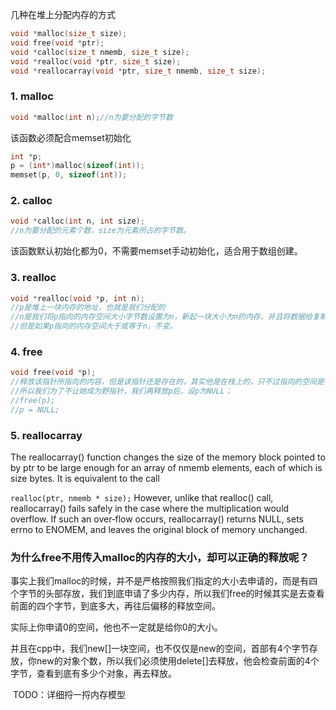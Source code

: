 几种在堆上分配内存的方式

```c
void *malloc(size_t size);
void free(void *ptr);
void *calloc(size_t nmemb, size_t size);
void *realloc(void *ptr, size_t size);
void *reallocarray(void *ptr, size_t nmemb, size_t size);
```



### 1. malloc

```c
void *malloc(int n);//n为要分配的字节数
```
该函数必须配合memset初始化
```c
int *p;
p = (int*)malloc(sizeof(int));
memset(p, 0, sizeof(int));
```
### 2. calloc
```c
void *calloc(int n, int size);
//n为要分配的元素个数，size为元素所占的字节数。
```
该函数默认初始化都为0，不需要memset手动初始化，适合用于数组创建。
### 3. realloc

```c
void *realloc(void *p, int n);
//p是堆上一块内存的地址，也就是我们分配的
//n是我们将p指向的内存空间大小字节数设置为n，新起一块大小为n的内存，并且将数据给复制过去。
//但是如果p指向的内存空间大于或等于n，不变。
```

### 4. free

```c
void free(void *p);
//释放该指针所指向的内容，但是该指针还是存在的，其实他是在栈上的，只不过指向的空间是在堆上。
//所以我们为了不让她成为野指针，我们再释放p后，设p为NULL；
//free(p);
//p = NULL;
```

### 5. reallocarray

  The reallocarray() function changes the size of the memory block pointed to by ptr to be large enough for an array of  nmemb  elements,
  each of which is size bytes.  It is equivalent to the call

  `realloc(ptr, nmemb * size);`
  However, unlike that realloc() call, reallocarray() fails safely in the case where the multiplication would overflow.  If such an over‐flow occurs, reallocarray() returns NULL, sets errno to ENOMEM, and leaves the original block of memory unchanged.

### 为什么free不用传入malloc的内存的大小，却可以正确的释放呢？

  事实上我们malloc的时候，并不是严格按照我们指定的大小去申请的，而是有四个字节的头部存放，我们到底申请了多少内存，所以我们free的时候其实是去查看前面的四个字节，到底多大，再往后偏移的释放空间。

  实际上你申请0的空间，他也不一定就是给你0的大小。

  并且在cpp中，我们new[]一块空间，也不仅仅是new的空间，首部有4个字节存放，你new的对象个数，所以我们必须使用delete[]去释放，他会检查前面的4个字节，查看到底有多少个对象，再去释放。

​	TODO：详细捋一捋内存模型